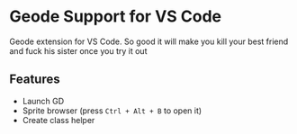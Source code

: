 # Geode Support for VS Code

Geode extension for VS Code. So good it will make you kill your best friend and fuck his sister once you try it out

## Features

 - Launch GD
 - Sprite browser (press `Ctrl + Alt + B` to open it)
 - Create class helper
